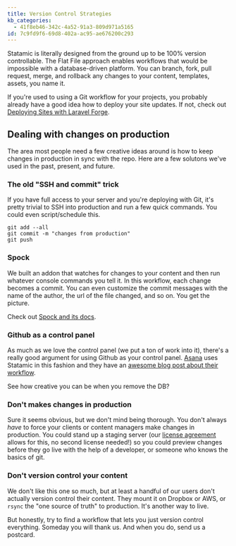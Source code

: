 ```yaml
---
title: Version Control Strategies
kb_categories:
  - 41f8eb46-342c-4a52-91a3-809d971a5165
id: 7c9fd9f6-69d8-402a-ac95-ae676200c293
---
```

Statamic is literally designed from the ground up to be 100% version controllable. The Flat File approach enables workflows that would be impossible with a database-driven platform. You can branch, fork, pull request, merge, and rollback any changes to your content, templates, assets, you name it.

If you're used to using a Git workflow for your projects, you probably already have a good idea how to deploy your site updates. If not, check out [Deploying Sites with Laravel Forge](/knowledge-base/forge).

## Dealing with changes on production

The area most people need a few creative ideas around is how to keep changes in production in sync with the repo. Here are a few solutons we've used in the past, present, and future.

### The old "SSH and commit" trick

If you have full access to your server and you're deploying with Git, it's pretty trivial to SSH into production and run a few quick commands. You could even script/schedule this.

```.language-console
git add --all
git commit -m "changes from production"
git push
```

### Spock

We built an addon that watches for changes to your content and then run whatever console commands you tell it. In this workflow, each change becomes a commit. You can even customize the commit messages with the name of the author, the url of the file changed, and so on. You get the picture.

Check out [Spock and its docs](https://github.com/statamic/spock).

### Github as a control panel

As much as we love the control panel (we put a ton of work into it), there's a really good argument for using Github as your control panel. [Asana](https://asana.com) uses Statamic in this fashion and they have an [awesome blog post about their workflow](https://blog.asana.com/2014/02/scaling-asana-com/).

See how creative you can be when you remove the DB?

### Don't makes changes in production

Sure it seems obvious, but we don't mind being thorough. You don't always _have_ to force your clients or content managers make changes in production. You could stand up a staging server (our [license agreement](https://statamic.com/license) allows for this, no second license needed!) so you could preview changes before they go live with the help of a developer, or someone who knows the basics of git.

### Don't version control your content

We don't like this one so much, but at least a handful of our users don't actually version control their content. They mount it on Dropbox or AWS, or `rsync` the "one source of truth" to production. It's another way to live.

But honestly, try to find a workflow that lets you just version control everything. Someday you will thank us. And when you do, send us a postcard.